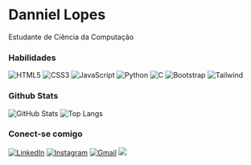 # Danniel Lopes

Estudante de Ciência da Computação

### Habilidades
 ![HTML5](https://img.shields.io/badge/HTML5-E34F26?style=for-the-badge&logo=html5&logoColor=white)
![CSS3](https://img.shields.io/badge/CSS3-1572B6?style=for-the-badge&logo=css3&logoColor=white)
![JavaScript](https://img.shields.io/badge/JavaScript-F7DF1E?style=for-the-badge&logo=javascript&logoColor=black)
![Python](https://img.shields.io/badge/python-3670A0?style=for-the-badge&logo=python&logoColor=ffdd54)
![C](https://img.shields.io/badge/C-00599C?style=for-the-badge&logo=c&logoColor=white)
![Bootstrap](https://img.shields.io/badge/-boostrap-0D1117?style=for-the-badge&logo=bootstrap&labelColor=0D1117)
![Tailwind](https://img.shields.io/badge/tailwindcss-%2338B2AC.svg?style=for-the-badge&logo=tailwind-css&logoColor=white)

### Github Stats
![GitHub Stats](https://github-readme-stats.vercel.app/api?username=danniellcosta&theme=transparent&bg_color=000&border_color=30A3DC&show_icons=true&icon_color=30A3DC&title_color=E94D5F&text_color=FFF)  ![Top Langs](https://github-readme-stats-git-masterrstaa-rickstaa.vercel.app/api/top-langs/?username=danniellcosta&bg_color=000&border_color=30A3DC&title_color=E94D5F&text_color=FFF)

### Conect-se comigo

[![LinkedIn](https://img.shields.io/badge/LinkedIn-0077B5?style=for-the-badge&logo=linkedin&logoColor=white)](https://www.linkedin.com/in/danniel-lopes/)
[![Instagram](https://img.shields.io/badge/-Instagram-%23E4405F?style=for-the-badge&logo=instagram&logoColor=white)](https://www.instagram.com/danniel_lcosta/)
[![Gmail](https://img.shields.io/badge/Gmail-333333?style=for-the-badge&logo=gmail&logoColor=red)](mailto:lopesdanniel09@gmail.com)
<a href="https://www.dio.me/users/lopesdanniel09"><img src="https://img.shields.io/badge/-Meu%20Perfil%20na%20DIO-30A3DC?style=for-the-badge"></a>
